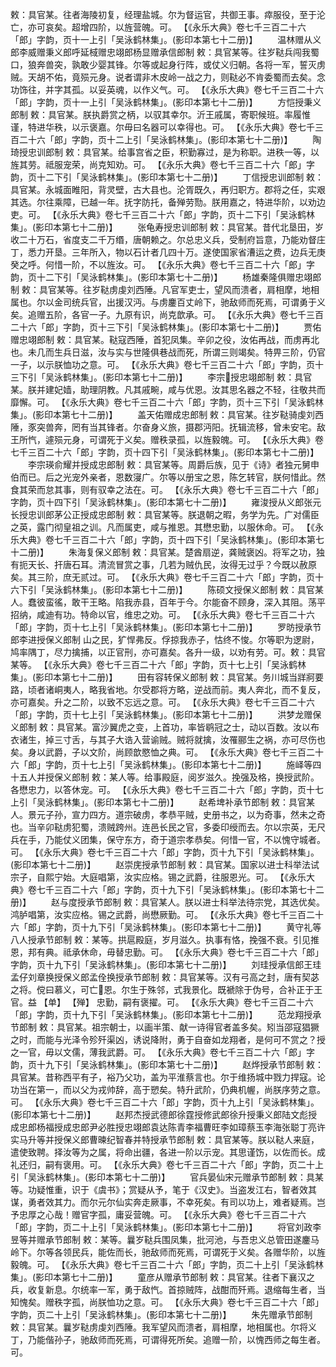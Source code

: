 <!-- { "loadSidebar": true } -->
敕：具官某。往者海陵初复，经理盐城。尔为督运官，共御王事。瘁服役，至于沦亡，亦可哀矣。超增四阶，以旌营魄。可。
 【《永乐大典》卷七千三百二十六「郎」字韵，页十一上引「吴泳鹤林集」。(影印本第七十二册)】 
　　温林赠从义郎李威赠秉义郎呼延棫赠忠翊郎杨显赠承信郎制
敕：具官某等。往岁鞑兵闯我蜀口，狼奔兽突，孰敢少婴其锋。尔等或起身行阵，或仗义归朝。各将一军，誓灭虏贼。天胡不佑，竟殒元身。说者谓非木皮岭一战之力，则鞑必不肯委蜀而去矣。念功饰往，并字其孤。以妥英魂，以作义气。可。
 【《永乐大典》卷七千三百二十六「郎」字韵，页十一上引「吴泳鹤林集」。(影印本第七十二册)】 
　　方恺授秉义郎制
敕：具官某。朕执爵赏之柄，以驭其幸尔。沂王戚属，寄职候班。率履惟谨，特进华秩，以示褒嘉。尔毋曰名器可以幸得也。可。
 【《永乐大典》卷七千三百二十六「郎」字韵，页十二上引「吴泳鹤林集」。(影印本第七十二册)】 
　　陶琦授忠训郎制
敕：具官某。给事宫省之臣，积勤寡过，是为称职。进秩一等，以旌其劳。祗服宠荣，尚克知劝。可。
 【《永乐大典》卷七千三百二十六「郎」字韵，页十二下引「吴泳鹤林集」。(影印本第七十二册)】 
　　丁信授忠训郎制
敕：具官某。永城面睢阳，背灵壁，古大县也。沦胥既久，再归职方。郡将之任，实艰其选。尔往乘障，已越一年。抚字防托，备殚劳勚。朕用嘉之，特进华阶，以劝边吏。可。
 【《永乐大典》卷七千三百二十六「郎」字韵，页十二下引「吴泳鹤林集」。(影印本第七十二册)】 
　　张龟寿授忠训郎制
敕：具官某。昔代北垦田，岁收二十万石，省度支二千万缗，唐朝赖之。尔总忠义兵，受制府旨意，乃能劝督庄丁，悉力开垦。三年所入，物以石计者几四十万。遂使国家省漕运之费，边兵无庚癸之呼。何惜一阶，不以旌汝。可。
 【《永乐大典》卷七千三百二十六「郎」字韵，页十二下引「吴泳鹤林集」。(影印本第七十二册)】 
　　杨雄秦隆俱赠忠翊郎制
敕：具官某等。往岁鞑虏虔刘西陲。凡官军吏士，望风而溃者，肩相摩，地相属也。尔以金司统兵官，出援汉沔。与虏鏖百丈岭下，驰敌师而死焉，可谓勇于义矣。追赠五阶，各官一子。九原有识，尚克歆承。可。
 【《永乐大典》卷七千三百二十六「郎」字韵，页十三下引「吴泳鹤林集」。(影印本第七十二册)】 
　　贾佑赠忠翊郎制
敕：具官某。鞑寇西陲，首犯凤集。辛卯之役，汝佑再战，而虏再北也。未几而生兵日滋，汝与实与世隆俱巷战而死，所谓三则竭矣。特畀三阶，仍官一子，以示朕恤功之意。可。
 【《永乐大典》卷七千三百二十六「郎」字韵，页十三下引「吴泳鹤林集」。(影印本第七十二册)】 
　　李宗授忠翊郎制
敕：具官某。朕并建妃嫱，助理阴教。凡其戚畹，咸与优恩。汝其思名器之不轻，往敬共而靡懈。可。
 【《永乐大典》卷七千三百二十六「郎」字韵，页十三下引「吴泳鹤林集」。(影印本第七十二册)】 
　　盖天佑赠成忠郎制
敕：具官某。往岁鞑骑虔刘西陲，豕突兽奔，罔有当其锋者。尔奋身义旅，摄郡沔阳。抚辑流移，曾未安宅。敌王所忾，遽殒元身，可谓死于义矣。赠秩录孤，以旌毅魄。可。
 【《永乐大典》卷七千三百二十六「郎」字韵，页十四下引「吴泳鹤林集」。(影印本第七十二册)】 
　　李宗瑛俞耀并授成忠郎制
敕：具官某等。周爵后族，见于《诗》者独元舅申伯而已。后之光宠外亲者，恩数寖广。尔等以册宝之恩，陈乞转官，朕何惜此。然食其荣而怠其事，则有驭幸之法在。可。
 【《永乐大典》卷七千三百二十六「郎」字韵，页十四下引「吴泳鹤林集」。(影印本第七十二册)】 
　　雍浚授从义郎张元长授忠训郎茅公正授成忠郎制
敕：具官某等。朕退朝之暇，务学为先。广对儒臣之英，露门彻皇祖之训。凡而属吏，咸与推恩。其懋忠勤，以服休命。可。
 【《永乐大典》卷七千三百二十六「郎」字韵，页十四下引「吴泳鹤林集」。(影印本第七十二册)】 
　　朱海复保义郎制
敕：具官某。楚酋扇逆，龚贼褒凶。将军之功，独有扼天长、扞唐石耳。清流冒赏之事，几若为贼仇民，汝得无过乎？今既以赦原矣。其三阶，庶无贰过。可。
 【《永乐大典》卷七千三百二十六「郎」字韵，页十六下引「吴泳鹤林集」。(影印本第七十二册)】 
　　陈硕文授保义郎制
敕：具官某人。蠢彼蛮徭，敢干王略。陷我赤县，百年于今。尔能奋不顾身，深入其阻。荡平招纳，咸迪有功。特命以官，维忠之劝。可。
 【《永乐大典》卷七千三百二十六「郎」字韵，页十七上引「吴泳鹤林集」。(影印本第七十二册)】 
　　罗昉授承节郎李进授保义郎制
山之民，犷悍弗反。俘掠我赤子，怙终不悛。尔等职为逻尉，鸠率隅丁，尽力擒捕，以正官刑，亦可嘉矣。各升一级，以劝有劳。可。敕：具官某等。
 【《永乐大典》卷七千三百二十六「郎」字韵，页十七上引「吴泳鹤林集」。(影印本第七十二册)】 
　　田有容转保义郎制
敕：具官某。务川城当牂牁要路，顷者诸峒夷人，略我省地。尔受郡将方略，逆战而前。夷人奔北，而不复反，亦可嘉矣。升之二阶，以致不忘远之意。可。
 【《永乐大典》卷七千三百二十六「郎」字韵，页十七上引「吴泳鹤林集」。(影印本第七十二册)】 
　　洪梦龙赠保义郎制
敕：具官某。富沙翼虎之变，上首功，率皆鹖冠之士，动以百数。汝以布衣诸生，掉三寸舌，与其子大诰入营谕贼。贼将就擒，汝罹郦生之祸，亦可尽伤也矣。身以武爵，子以文阶，尚顾歆愍恤之典。可。
 【《永乐大典》卷七千三百二十六「郎」字韵，页十七上引「吴泳鹤林集」。(影印本第七十二册)】 
　　施峄等四十五人并授保义郎制
敕：某人等。给事殿庭，阅岁滋久。挽强及格，换授武阶。各懋忠力，以答休宠。可。
 【《永乐大典》卷七千三百二十六「郎」字韵，页十七上引「吴泳鹤林集」。(影印本第七十二册)】 
　　赵希埤补承节郎制
敕：具官某人。景元子孙，宣力四方。道宗破虏，孝恭平贼，史册书之，以为奇事，然未之奇也。当辛卯鞑虏犯蜀，溃贼跨州。连邑长民之官，多委印绶而去。尔以宗英，无尺兵在手，乃能仗义团集，保守东方，奇于道宗孝恭矣。何惜一官，不以愧守城者。可。
 【《永乐大典》卷七千三百二十六「郎」字韵，页十九下引「吴泳鹤林集」。(影印本第七十二册)】 
　　赵崇庑授承节郎制
敕：具官某。国家以进士科举法试宗子，自熙宁始。大庭唱第，汝实应格。锡之武爵，往服恩光。可。
 【《永乐大典》卷七千三百二十六「郎」字韵，页十九下引「吴泳鹤林集」。(影印本第七十二册)】 
　　赵与度授承节郎制
敕：具官某人。朕以进士科举法待宗党，其选优矣。鸿胪唱第，汝实应格。锡之武爵，尚懋厥勤。可。
 【《永乐大典》卷七千三百二十六「郎」字韵，页十九下引「吴泳鹤林集」。(影印本第七十二册)】 
　　黄守礼等八人授承节郎制
敕：某等。拱扈殿庭，岁月滋久。执事有恪，挽强不衰。引见推恩，邦有典。祗承休命，毋替忠勤。可。
 【《永乐大典》卷七千三百二十六「郎」字韵，页十九下引「吴泳鹤林集」。(影印本第七十二册)】 
　　刘珪授承信郎王珪孟仔刘章换授保义郎孟佺换授承节郎制
敕：具官某等。汉有弓高之封，唐有契苾之将。傥曰慕义，可亡恩。尔生于殊邻，式我景化。既褫除于伪号，合补正于王官。益 【单】  【殚】 忠勤，嗣有褒擢。可。
 【《永乐大典》卷七千三百二十六「郎」字韵，页十九下引「吴泳鹤林集」。(影印本第七十二册)】 
　　范龙翔授承节郎制
敕：具官某。祖宗朝士，以画半策、献一诗得官者盖多矣。矧当邵寇猖獗之时，而能与光泽令殄歼渠凶，诱说降附，勇于自奋如龙翔者，是何可不赏之？授之一官，毋以文儒，薄我武爵。可。
 【《永乐大典》卷七千三百二十六「郎」字韵，页十九下引「吴泳鹤林集」。(影印本第七十二册)】 
　　赵烨授承节郎制
敕：具官某。昔称西平有子，裕乃父功，盖为平淮蔡言也。尔于维扬城中戮力捍寇。论功当在第一，而以父为戎帅辞，高于愬矣。特升武阶，仍典机幄，尚朕序劳之意。可。
 【《永乐大典》卷七千三百二十六「郎」字韵，页十九上引「吴泳鹤林集」。(影印本第七十二册)】 
　　赵邦杰授武德郎徐霆授修武郎徐升授秉义郎陆文彪授成忠郎杨福授成忠郎尹必胜授忠翊郎袁达陈青李福曹旺李如璋蔡玉李海张聪丁亮许实马升等并授保义郎曹暕纪智春并特授承节郎制
敕：具官某等。朕以鞑人来庭，遣使致聘。择汝等为之属，将命出疆，各进一阶以示宠。其思谨饬，以佐而长。成礼还归，嗣有褒用。可。
 【《永乐大典》卷七千三百二十六「郎」字韵，页二十上引「吴泳鹤林集」。(影印本第七十二册)】 
　　官兵晏仙宋元赠承节郎制
敕：具某等。功疑惟重，识于《虞书》；赏疑从予，笔于《汉史》。当盗发江右，智者效其谋，勇者效其力。而尔元尔仙实奔走厥事，不幸死矣。有司以功上，难者疑焉。岂予忠厚之心哉！赠官字孤，庸妥营魄。可。
 【《永乐大典》卷七千三百二十六「郎」字韵，页二十上引「吴泳鹤林集」。(影印本第七十二册)】 
　　将官刘政李昱等并赠承节郎制
敕：某等。曩岁鞑兵围凤集，批河池，与吾忠义总管田遂鏖马岭下。尔等各领民兵，能佐而长，驰敌师而死焉，可谓死于义矣。各赠华阶，以旌毅魄。可。
 【《永乐大典》卷七千三百二十六「郎」字韵，页二十上引「吴泳鹤林集」。(影印本第七十二册)】 
　　童彦从赠承节郎制
敕：具官某。往者下襄汉之兵，收复新息。尔统率一军，勇于敌忾。首掠贼阵，战酣而歼焉。退缩每生者，当知愧矣。赠秩字孤，尚朕恤功之意。可。
 【《永乐大典》卷七千三百二十六「郎」字韵，页二十上引「吴泳鹤林集」。(影印本第七十二册)】 
　　朱先赠承节郎制
敕：具官某。曩岁鞑虏虔刘西陲。我军望风而溃者，肩相摩，地相属也。尔将义丁，乃能偕孙子，驰敌师而死焉，可谓得死所矣。追赠一阶，以愧西师之每生者。可。
